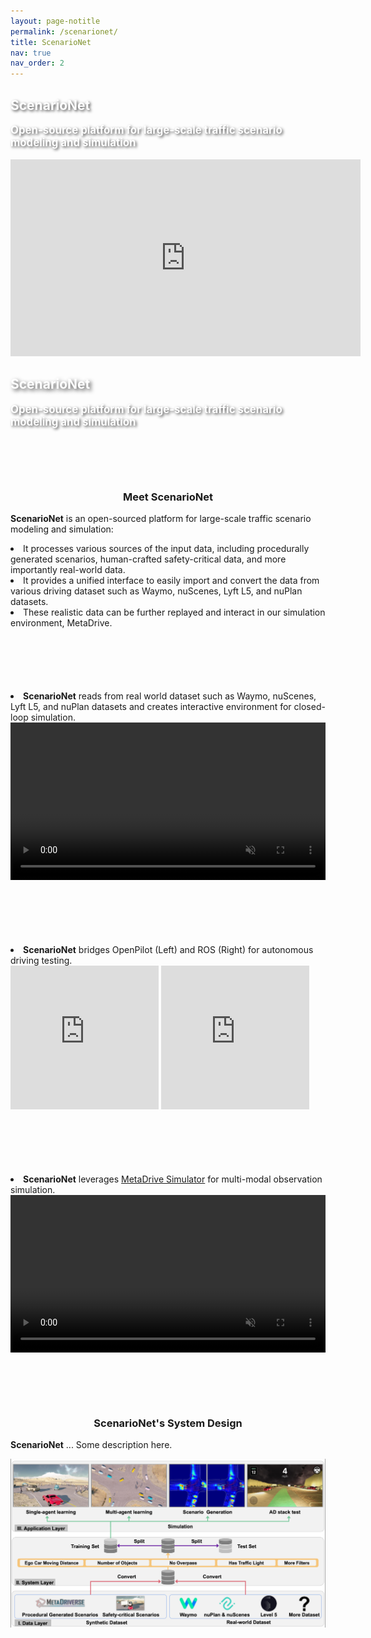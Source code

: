 ```yaml
---
layout: page-notitle
permalink: /scenarionet/
title: ScenarioNet
nav: true
nav_order: 2
---
```


<div class="col-12 position-relative">
    <!-- Mobile layout -->
    <div class="d-block d-sm-none text-center mb-3">
        <h2 style="color: white; text-shadow: 2px 2px 4px rgba(0, 0, 0, 0.7); font-weight: bold;">ScenarioNet</h2>
        <p style="color: white; text-shadow: 2px 2px 4px rgba(0, 0, 0, 0.7); font-size: 1.2em; font-weight: bold;">Open-source platform for large-scale traffic scenario modeling and simulation</p>
    </div>
    <!-- Video embed -->
    <div class="embed-responsive embed-responsive-16by9">
        <iframe width="560" height="315" src="https://www.youtube.com/embed/C3DwU7GHJe0?autoplay=1&mute=1&loop=1&playlist=C3DwU7GHJe0" frameborder="0" allow="accelerometer; autoplay; clipboard-write; encrypted-media; gyroscope; picture-in-picture" allowfullscreen></iframe>
        <!-- Desktop layout -->
        <div class="position-absolute w-100 h-100 d-none d-sm-flex flex-column align-items-center justify-content-center text-center" style="top: 0; left: 0;">
            <h2 style="color: white; text-shadow: 3px 3px 6px rgba(0, 0, 0, 0.7); font-weight: bold;">ScenarioNet</h2>
            <p style="color: white; text-shadow: 2px 2px 4px rgba(0, 0, 0, 0.7); font-size: 1.2em; font-weight: bold;">Open-source platform for large-scale traffic scenario modeling and simulation</p>
        </div>
    </div>
</div>


<div class="col-12 md-5" style="margin-top: 100px; margin-bottom: 100px;">    
    <h3 style="text-align: center">Meet ScenarioNet</h3>
    <p><b>ScenarioNet</b> is an open-sourced platform for large-scale traffic scenario modeling and simulation:</p>
<li>  
It processes various sources of the input data, including procedurally generated scenarios, 
human-crafted safety-critical data, and more importantly real-world data. 
</li><li>
It provides a unified interface to easily import and convert the data from various driving dataset such as Waymo, nuScenes, Lyft L5, and nuPlan datasets.
</li><li>
These realistic data can be further replayed and interact in our simulation environment, MetaDrive.
</li>
</div>



<div class="col-12 md-5" style="margin-top: 100px; margin-bottom: 100px;">
<li>
    <b>ScenarioNet</b> reads from real world dataset such as Waymo, nuScenes, Lyft L5, and nuPlan datasets and creates
interactive environment for closed-loop simulation.
</li>
    <video width="100%" max-width="800px" loop autoplay muted playsinline
    src="../assets/scenarionet/sn_convert.mp4">
    </video>
</div>


<div class="col-12 md-5" style="margin-top: 100px; margin-bottom: 100px;">
<li>
    <b>ScenarioNet</b> bridges OpenPilot (Left) and ROS (Right) for autonomous driving testing.
</li>
<iframe width="47%" height="230px" src="https://www.youtube.com/embed/KjlPB0nCTvg?autoplay=1&loop=1&mute=1&playlist=KjlPB0nCTvg" frameborder="0" allow="accelerometer; autoplay; clipboard-write; encrypted-media; gyroscope; picture-in-picture" allowfullscreen></iframe>
<iframe width="47%" height="230px" src="https://www.youtube.com/embed/WWwdnURnOBM?t=10&loop=1&autoplay=1&mute=1&playlist=WWwdnURnOBM" frameborder="0" allow="accelerometer; autoplay; clipboard-write; encrypted-media; gyroscope; picture-in-picture" allowfullscreen></iframe>
</div>



<div class="col-12 md-5" style="margin-top: 100px; margin-bottom: 100px;">
<li>
    <b>ScenarioNet</b> leverages <a href="../metadrive">MetaDrive Simulator</a> for multi-modal observation simulation.
</li>
    <video width="100%" max-width="800px" loop autoplay muted playsinline
    src="../assets/scenarionet/sn_sensors.mp4">
    </video>
</div>




<div class="col-12" style="margin-top: 100px; margin-bottom: 100px;"> 
    <h3 style="text-align: center">ScenarioNet's System Design</h3>
<p><b>ScenarioNet</b> ... Some description here.
    </p>
    <div class="img-container">
        <img src="../assets/img/system.png" class="my-image" alt="Your Image" />
    </div>
</div>
